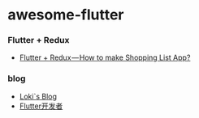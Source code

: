 # awesome-flutter

### Flutter + Redux
- [Flutter + Redux — How to make Shopping List App?](https://hackernoon.com/flutter-redux-how-to-make-shopping-list-app-1cd315e79b65) 

### blog
- [Loki`s Blog](http://whysodiao.com/)
- [Flutter开发者](http://flutter.link/)
